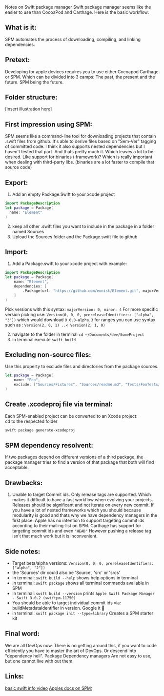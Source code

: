 Notes on Swift package manager<!--more--> Swift package manager seems like the easier to use than CocoaPod and Carthage. Here is the basic workflow:

## What is it:  
SPM automates the process of downloading, compiling, and linking dependencies. 

## Pretext:  
Developing for apple devices requires you to use either Cocoapod Carthage or SPM. Which can be divided into 3 camps: The past, the present and the future. SPM being the future. 

## Folder structure:

[insert illustration here]

## First impression using SPM:

SPM seems like a command-line tool for downloading projects that contain .swift files from github. It's able to derive files based on "Sem-Ver" tagging of committed code. I think it also supports nested dependencies but I haven't tested that part. And thats pretty much it. Which leaves a lot to be desired. Like support for binaries (.framework)? Which is really important when dealing with third-party libs. (binaries are a lot faster to compile that source code)

## Export: 
1. Add an empty Package.Swift to your xcode project
```swift
import PackageDescription
let package = Package(
  name: "Element"
)
```
2. keep all other .swift files you want to include in the package in a folder named Sources
3. Upload the Sources folder and the Package.swift file to github


## Import: 

1. Add a Package.swift to your xcode project with example: 
```swift
import PackageDescription
let package = Package(
    name: "Element",
    dependencies: [
        .Package(url: "https://github.com/eonist/Element.git", majorVersion: 1)/*<--1.0.0..<2.0.0*/
    ]
)
```
 
Pick versions with this syntax: ``majorVersion: 0, minor: 4`` For more specific version picking use: ``Version(0, 0, 0, prereleaseIdentifiers: ["alpha", "3"])`` which would download ``0.0.0-alpha.3`` for ranges you can use syntax such as : ``Version(2, 0, 1) ..< Version(2, 1, 0)``



2. navigate to the folder in terminal ``cd ~/Documents/dev/SomeProject``  
3. in terminal execute ``swift build``

## Excluding non-source files:  
Use this property to exclude files and directories from the package sources.  
```swift
let package = Package(
    name: "Foo",
    exclude: ["Sources/Fixtures", "Sources/readme.md", "Tests/FooTests/images"]
)
```

## Create .xcodeproj file via terminal:
Each SPM-enabled project can be converted to an Xcode project:  
cd to the respected folder
```bash
swift package generate-xcodeproj
```

## SPM dependency resolvent: 

If two packages depend on different versions of a third package, the package manager tries to find a version of that package that both will find acceptable.

## Drawbacks:

1. Unable to target Commit ids. Only release tags are supported. Which makes it difficult to have a fast workflow when evolving your projects. Releases should be significant and not iterate on every new commit. If you have a lot of nested frameworks which you should because modularity is good and thats why we have dependency managers in the first place. Apple has no intention to support targeting commit ids according to their mailing-list on SPM. Carthage has support for targeting commit ids and even ``"HEAD"`` However pushing a release tag isn't that much work but it is inconvenient. 

## Side notes:  
- Target beta/alpha versions: ``Version(0, 0, 0, prereleaseIdentifiers: ["alpha", "2"])``
-  the 'Sources' dir could also be 'Source', 'src' or 'srcs'
- In terminal: ``swift build --help`` shows help options in terminal
- In terminal: ``swift package`` shows all terminal commands available in SPM
- In terminal: ``swift build --version`` prints ``Apple Swift Package Manager - Swift 3.0.2 (swiftpm-11750)``
- You should be able to target individual commit ids via: buildMetadataIdentifier in version. Google it 🔑
- in terminal: ``swift package init --type=library`` Creates a SPM starter kit

## Final word:
We are all DevOps now. There is no getting around this, if you want to code efficiently you have to master the art of DevOps. Or descend into "dependency hell". Package Dependency managers Are not easy to use, but one cannot live with out them. 

## Links:

[basic swift info video](https://honzadvorsky.com/articles/2016-06-30-19-00-nslondon_swift_package_manager/) 
[Apples docs on SPM:](https://github.com/apple/swift-package-manager/blob/master/Documentation/Reference.md#source-layouts) 